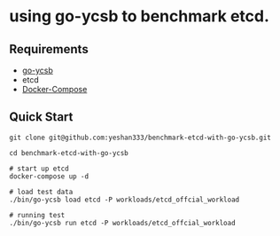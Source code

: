 
# using go-ycsb to benchmark etcd.

## Requirements

- [go-ycsb](https://github.com/pingcap/go-ycsb)
- etcd
- [Docker-Compose](https://docs.docker.com/compose/)

## Quick Start

```shell
git clone git@github.com:yeshan333/benchmark-etcd-with-go-ycsb.git

cd benchmark-etcd-with-go-ycsb

# start up etcd
docker-compose up -d

# load test data
./bin/go-ycsb load etcd -P workloads/etcd_offcial_workload

# running test
./bin/go-ycsb run etcd -P workloads/etcd_offcial_workload
```
